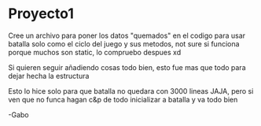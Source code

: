 # Proyecto1

Cree un archivo para poner los datos "quemados" en el codigo para usar batalla solo como el ciclo del juego y sus
metodos, not sure si funciona porque muchos son static, lo compruebo despues xd

Si quieren seguir añadiendo cosas todo bien, esto fue mas que todo para dejar hecha la estructura

Esto lo hice solo para que batalla no quedara con 3000 lineas JAJA, pero si ven que no funca hagan c&p de todo inicializar
a batalla y va todo bien

-Gabo
